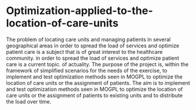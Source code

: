 # Optimization-applied-to-the-location-of-care-units
The problem of locating care units and managing patients in several geographical areas in order to spread the load of services and optimize patient care is a subject that is of great interest to the healthcare community. in order to spread the load of services and optimize patient care is a current topic. of actuality. The purpose of the project is, within the framework of simplified scenarios for the needs of the exercise, to implement and test optimization methods seen in MOGPL to optimize the location of care units or the assignment of patients. The aim is to implement and test optimization methods seen in MOGPL to optimize the location of care units or the assignment of patients to existing units and to distribute the load over time.
